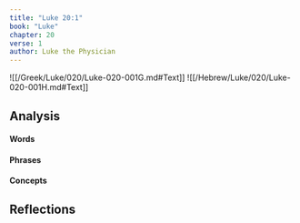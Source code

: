 ```yaml
---
title: "Luke 20:1"
book: "Luke"
chapter: 20
verse: 1
author: Luke the Physician
---
```

![[/Greek/Luke/020/Luke-020-001G.md#Text]]
![[/Hebrew/Luke/020/Luke-020-001H.md#Text]]

## Analysis

#### Words

#### Phrases

#### Concepts

## Reflections
